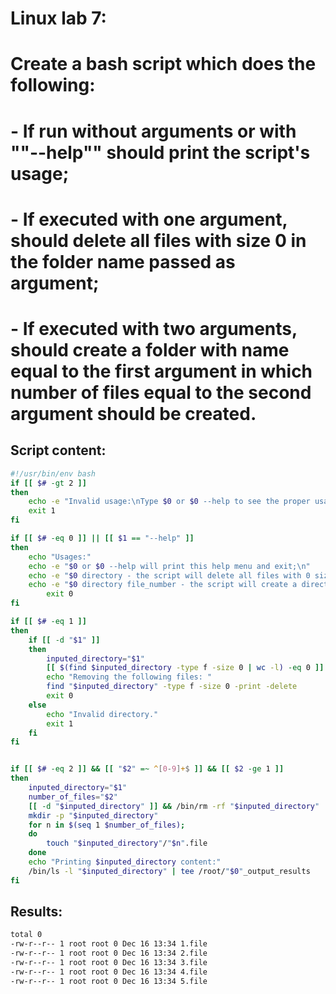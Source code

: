 # Linux lab 7:
# Create a bash script which does the following:<br/>
# - If run without arguments or with ""--help"" should print the script's usage;<br/> 
# - If executed with one argument, should delete all files with size 0 in the folder name passed as argument;<br/>
# - If executed with two arguments, should create a folder with name equal to the first argument in which number of files equal to the second argument should be created. <br/>

## Script content:

```bash
#!/usr/bin/env bash
if [[ $# -gt 2 ]] 
then
	echo -e "Invalid usage:\nType $0 or $0 --help to see the proper usages of this script."
	exit 1
fi

if [[ $# -eq 0 ]] || [[ $1 == "--help" ]] 
then
	echo "Usages:"
	echo -e "$0 or $0 --help will print this help menu and exit;\n"
	echo -e "$0 directory - the script will delete all files with 0 size in the given directory as first argument;\n"
	echo -e "$0 directory file_number - the script will create a directory given as first argument and will create number of files equal to the second argument in the directory;\n"
		exit 0
fi

if [[ $# -eq 1 ]] 
then 
	if [[ -d "$1" ]] 
	then
		inputed_directory="$1"
		[[ $(find $inputed_directory -type f -size 0 | wc -l) -eq 0 ]] && echo "No files found in $inputed_directory." && exit 0
		echo "Removing the following files: "
		find "$inputed_directory" -type f -size 0 -print -delete
		exit 0
	else
		echo "Invalid directory."
		exit 1
	fi
fi


if [[ $# -eq 2 ]] && [[ "$2" =~ ^[0-9]+$ ]] && [[ $2 -ge 1 ]]
then
	inputed_directory="$1"
	number_of_files="$2"
	[[ -d "$inputed_directory" ]] && /bin/rm -rf "$inputed_directory"
	mkdir -p "$inputed_directory" 
	for n in $(seq 1 $number_of_files);
	do
		touch "$inputed_directory"/"$n".file
	done
	echo "Printing $inputed_directory content:"
	/bin/ls -l "$inputed_directory" | tee /root/"$0"_output_results
fi
```

## Results:

```bash
total 0
-rw-r--r-- 1 root root 0 Dec 16 13:34 1.file
-rw-r--r-- 1 root root 0 Dec 16 13:34 2.file
-rw-r--r-- 1 root root 0 Dec 16 13:34 3.file
-rw-r--r-- 1 root root 0 Dec 16 13:34 4.file
-rw-r--r-- 1 root root 0 Dec 16 13:34 5.file
```
